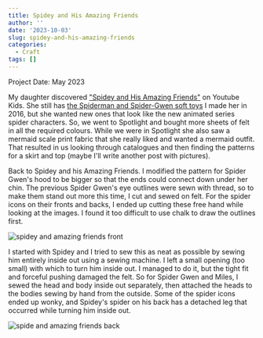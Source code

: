 ```yaml
---
title: Spidey and His Amazing Friends
author: ''
date: '2023-10-03'
slug: spidey-and-his-amazing-friends
categories:
  - Craft
tags: []
---
```


Project Date: May 2023

My daughter discovered ["Spidey and His Amazing Friends"](https://en.wikipedia.org/wiki/Spidey_and_His_Amazing_Friends_(2021_TV_series)) on Youtube Kids. She still has [the Spiderman and Spider-Gwen soft toys](/post/spider-gwen-soft-toy) I made her in 2016, but she wanted new ones that look like the new animated series spider characters. So, we went to Spotlight and bought more sheets of felt in all the required colours. While we were in Spotlight she also saw a mermaid scale print fabric that she really liked and wanted a mermaid outfit. That resulted in us looking through catalogues and then finding the patterns for a skirt and top (maybe I'll write another post with pictures).

Back to Spidey and his Amazing Friends. I modified the pattern for Spider Gwen's hood to be bigger so that the ends could connect down under her chin. The previous Spider Gwen's eye outlines were sewn with thread, so to make them stand out more this time, I cut and sewed on felt. For the spider icons on their fronts and backs, I ended up cutting these free hand while looking at the images. I found it too difficult to use chalk to draw the outlines first.

![spidey and amazing friends front](/post/spidey-and-his-amazing-friends_files/spidey_and_amazing_friends.jpg)

I started with Spidey and I tried to sew this as neat as possible by sewing him entirely inside out using a sewing machine. I left a small opening (too small) with which to turn him inside out. I managed to do it, but the tight fit and forceful pushing damaged the felt. So for Spider Gwen and Miles, I sewed the head and body inside out separately, then attached the heads to the bodies sewing by hand from the outside. Some of the spider icons ended up wonky, and Spidey's spider on his back has a detached leg that occurred while turning him inside out.

![spide and amazing friends back](/post/spidey-and-his-amazing-friends_files/spidey_and_amazing_friends_back.jpg)

